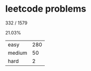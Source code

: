 # leetcode problems

332 / 1579

21.03%

|        |     |
| ------ | --- |
| easy   | 280  |
| medium | 50   |
| hard   | 2   |

